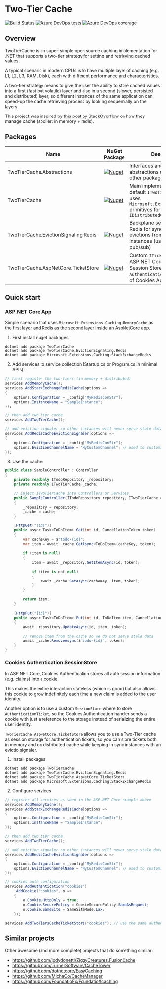 # Two-Tier Cache

[![Build Status](https://dev.azure.com/federicodipuma/twotiercache/_apis/build/status/fdipuma.twotiercache?branchName=main)](https://dev.azure.com/federicodipuma/twotiercache/_build/latest?definitionId=3&branchName=main) ![Azure DevOps tests](https://img.shields.io/azure-devops/tests/federicodipuma/twotiercache/3?compact_message) ![Azure DevOps coverage](https://img.shields.io/azure-devops/coverage/federicodipuma/twotiercache/3)

## Overview

TwoTierCache is an super-simple open source caching implementation for .NET that supports a two-tier strategy for setting and retrieving cached values.

A typical scenario in modern CPUs is to have multiple layer of caching (e.g. L1, L2, L3, RAM, Disk), each with different performance and characteristics.

A two-tier strategy means to give the user the ability to store cached values into a first (fast but volatile) layer and also in a second (slower, persisted and distributed) layer, so different instances of the same application can speed-up the cache retrieving process by looking sequentially on the layers.

This project was inspired by [this post by StackOverflow](https://nickcraver.com/blog/2019/08/06/stack-overflow-how-we-do-app-caching/) on how they manage cache (spoiler: in memory + redis).

## Packages

| Name                                 | NuGet Package                                                                                                                                         | Description                                                                                                                  |
|--------------------------------------|-------------------------------------------------------------------------------------------------------------------------------------------------------|------------------------------------------------------------------------------------------------------------------------------|
| TwoTierCache.Abstractions            | [![Nuget](https://img.shields.io/nuget/v/TwoTierCache.Abstractions)](https://www.nuget.org/packages/TwoTierCache.Abstractions/)                       | Interfaces and other abstractions used by the other packages                                                                 |
| TwoTierCache                         | [![Nuget](https://img.shields.io/nuget/v/TwoTierCache)](https://www.nuget.org/packages/TwoTierCache/)                                                 | Main implementation of a default `ITwoTierCache` that uses `Microsoft.Extensions.Caching` primitives for `IDistributedCache` |
| TwoTierCache.EvictionSignaling.Redis | [![Nuget](https://img.shields.io/nuget/v/TwoTierCache.EvictionSignaling.Redis)](https://www.nuget.org/packages/TwoTierCache.EvictionSignaling.Redis/) | Backplane service that uses Redis for syncing in memory evictions from multiple instances (using Redis pub/sub)              |
| TwoTierCache.AspNetCore.TicketStore  | [![Nuget](https://img.shields.io/nuget/v/TwoTierCache.AspNetCore.TicketStore)](https://www.nuget.org/packages/TwoTierCache.AspNetCore.TicketStore/)   | Custom `ITicketStore` for ASP.NET Core to be used as Session Store of `AuthenticationTicket` in case of Cookies Auth         |

## Quick start

### ASP.NET Core App

Simple scenario that uses `Microsoft.Extensions.Caching.MemoryCache` as the first layer and Redis as the second layer inside an AspNetCore app.

1. First install nuget packages

```shell
dotnet add package TwoTierCache
dotnet add package TwoTierCache.EvictionSignaling.Redis
dotnet add package Microsoft.Extensions.Caching.StackExchangeRedis
```

2. Add services to service collection (Startup.cs or Program.cs in minimal APIs):
```c#
// first register the two-tiers (in memory + distributed)
services.AddMemoryCache();
services.AddStackExchangeRedisCache(options =>
{
    options.Configuration = _config["MyRedisConStr"];
    options.InstanceName = "SampleInstance";
});

// then add two tier cache
services.AddTwoTierCache();

// add eviction signaler so other instances will never serve stale data
services.AddRedisCacheEvictionSignaler(options =>
{
    options.Configuration = _config["MyRedisConStr"];
    options.EvictionChannelName = "MyCustomChannel"; // used to customize which Redis pub/sub channel to use
});
```

3. Use the cache:

```c#
public class SampleController : Controller
{
    private readonly ITodoRepository _repository;
    private readonly ITwoTierCache _cache;

    // inject ITwoTierCache into Controllers or Services
    public SampleController(ITodoRepository repository, ITwoTierCache cache)
    {
        _repository = repository;
        _cache = cache;
    }
    
    [HttpGet("{id}")]
    public async Task<ToDoItem> Get(int id, CancellationToken token)
    {
        var cacheKey = $"todo-{id}";
        var item = await _cache.GetAsync<ToDoItem>(cacheKey, token);
        
        if (item is null)
        {
            item = await _repository.GetItemAsync(id, token);
            
            if (item is not null)
            {
                await _cache.SetAsync(cacheKey, item, token);
            }
        }
        
        return item;
    }
    
    [HttpPut("{id}")]
    public async Task<ToDoItem> Put(int id, ToDoItem item, CancellationToken token)
    {
        await _repository.UpdateAsync(id, item, token);
        
        // remove item from the cache so we do not serve stale data
        await _cache.RemoveAsync($"todo-{id}", token);
    }    
}
```

### Cookies Authentication SessionStore

In ASP.NET Core, Cookies Authentication stores all auth session information (e.g. claims) into a cookie.

This makes the entire interaction stateless (which is good) but also allows this cookie to grow indefinitely each time a new claim is added to the user identity.

Another option is to use a custom `SessionStore` where to store `AuthenticationTicket`, so the Cookies Authentication handler sends a cookie with just a reference to the storage instead of serializing the entire user identity.

`TwoTierCache.AspNetCore.TicketStore` allows you to use a Two-Tier cache as session storage for authentication tickets, so you can store tickets both in memory and on distributed cache while keeping in sync instances with an evictio signaler.

1. Install packages
```shell
dotnet add package TwoTierCache
dotnet add package TwoTierCache.EvictionSignaling.Redis
dotnet add package TwoTierCache.AspNetCore.TicketStore
dotnet add package Microsoft.Extensions.Caching.StackExchangeRedis
```

2. Configure services
```c#
// register all services as seen in the ASP.NET Core example above
services.AddMemoryCache();
services.AddStackExchangeRedisCache(options =>
{
    options.Configuration = _config["MyRedisConStr"];
    options.InstanceName = "SampleInstance";
});

// then add two tier cache
services.AddTwoTierCache();

// add eviction signaler so other instances will never serve stale data
services.AddRedisCacheEvictionSignaler(options =>
{
    options.Configuration = _config["MyRedisConStr"];
    options.EvictionChannelName = "MyCustomChannel"; // used to customize which Redis pub/sub channel to use
});

// cookies auth configuration
services.AddAuthentication("cookies")
    .AddCookie("cookies", o =>
    {
        o.Cookie.HttpOnly = true;
        o.Cookie.SecurePolicy = CookieSecurePolicy.SameAsRequest;
        o.Cookie.SameSite = SameSiteMode.Lax;        
    });

services.AddTwoTiersCacheTicketStore("cookies"); // use the same authenticationScheme configured in AddCookie
```

## Similar projects
Other awesome (and more complete) projects that do something similar:
- https://github.com/jodydonetti/ZiggyCreatures.FusionCache
- https://github.com/TurnerSoftware/CacheTower
- https://github.com/dotnetcore/EasyCaching
- https://github.com/MichaCo/CacheManager
- https://github.com/FoundatioFx/Foundatio#caching